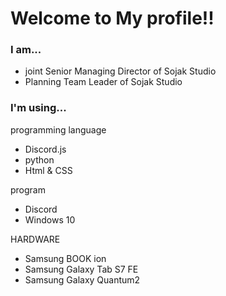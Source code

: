 # Welcome to My profile!!

### I am...
- joint Senior Managing Director of Sojak Studio
- Planning Team Leader of Sojak Studio

### I'm using...
programming language
- Discord.js
- python
- Html & CSS

program
- Discord
- Windows 10

HARDWARE
- Samsung BOOK ion
- Samsung Galaxy Tab S7 FE
- Samsung Galaxy Quantum2
